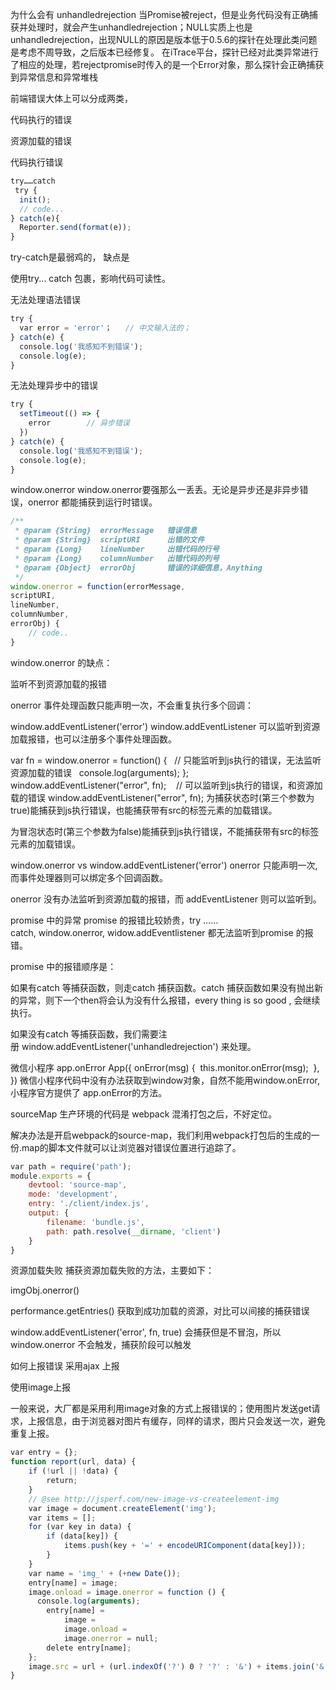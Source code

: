 为什么会有 unhandledrejection
当Promise被reject，但是业务代码没有正确捕获并处理时，就会产生unhandledrejection；NULL实质上也是unhandledrejection，出现NULL的原因是版本低于0.5.6的探针在处理此类问题是考虑不周导致，之后版本已经修复。
在iTrace平台，探针已经对此类异常进行了相应的处理，若rejectpromise时传入的是一个Error对象，那么探针会正确捕获到异常信息和异常堆栈

前端错误大体上可以分成两类，

代码执行的错误

资源加载的错误

代码执行错误
  ```javascript
try……catch
 try {
  init();
  // code...
} catch(e){
  Reporter.send(format(e));
}
  ```
try-catch是最弱鸡的， 缺点是

使用try... catch 包裹，影响代码可读性。

无法处理语法错误
  ```javascript
try {
  var error = 'error'；   // 中文输入法的；
} catch(e) {
  console.log('我感知不到错误');
  console.log(e);
}
  ```
无法处理异步中的错误
  ```javascript
try {
  setTimeout(() => {
    error        // 异步错误
  })
} catch(e) {
  console.log('我感知不到错误');
  console.log(e);
}
  ```
window.onerror
window.onerror要强那么一丢丢。无论是异步还是非异步错误，onerror 都能捕获到运行时错误。
  ```javascript
/**
 * @param {String}  errorMessage   错误信息
 * @param {String}  scriptURI      出错的文件
 * @param {Long}    lineNumber     出错代码的行号
 * @param {Long}    columnNumber   出错代码的列号
 * @param {Object}  errorObj       错误的详细信息，Anything
 */
window.onerror = function(errorMessage, 
scriptURI, 
lineNumber,
columnNumber,
errorObj) { 
    // code..
}
  ```
window.onerror 的缺点：

监听不到资源加载的报错

onerror 事件处理函数只能声明一次，不会重复执行多个回调：

window.addEventListener('error')
window.addEventListener 可以监听到资源加载报错，也可以注册多个事件处理函数。

var fn = window.onerror = function() {   // 只能监听到js执行的错误，无法监听资源加载的错误
  console.log(arguments);
};
window.addEventListener("error", fn);    // 可以监听到js执行的错误，和资源加载的错误
window.addEventListener("error", fn);﻿
为捕获状态时(第三个参数为true)能捕获到js执行错误，也能捕获带有src的标签元素的加载错误。

为冒泡状态时(第三个参数为false)能捕获到js执行错误，不能捕获带有src的标签元素的加载错误。

window.onerror vs window.addEventListener('error')
onerror 只能声明一次,而事件处理器则可以绑定多个回调函数。

onerror 没有办法监听到资源加载的报错，而 addEventListener 则可以监听到。

promise 中的异常
promise 的报错比较娇贵，try ……catch, window.onerror, widow.addEventlistener 都无法监听到promise 的报错。

promise 中的报错顺序是：

如果有catch 等捕获函数，则走catch 捕获函数。catch 捕获函数如果没有抛出新的异常，则下一个then将会认为没有什么报错，every thing is so good , 会继续执行。

如果没有catch 等捕获函数，我们需要注册 window.addEventListener('unhandledrejection') 来处理。

微信小程序 app.onError
App({
onError(msg) {
 this.monitor.onError(msg);
 },
})
微信小程序代码中没有办法获取到window对象，自然不能用window.onError, 小程序官方提供了 app.onError的方法。

sourceMap
生产环境的代码是 webpack 混淆打包之后，不好定位。

解决办法是开启webpack的source-map，我们利用webpack打包后的生成的一份.map的脚本文件就可以让浏览器对错误位置进行追踪了。
  ```javascript
var path = require('path');
module.exports = {
    devtool: 'source-map',
    mode: 'development',
    entry: './client/index.js',
    output: {
        filename: 'bundle.js',
        path: path.resolve(__dirname, 'client')
    }
}
  ```
资源加载失败
捕获资源加载失败的方法，主要如下：

imgObj.onerror()

performance.getEntries() 获取到成功加载的资源，对比可以间接的捕获错误

window.addEventListener('error', fn, true) 会捕获但是不冒泡，所以window.onerror 不会触发，捕获阶段可以触发

如何上报错误
采用ajax 上报

使用image上报

一般来说，大厂都是采用利用image对象的方式上报错误的；使用图片发送get请求，上报信息，由于浏览器对图片有缓存，同样的请求，图片只会发送一次，避免重复上报。
  ```javascript
var entry = {};
function report(url, data) {
    if (!url || !data) {
        return;
    }
    // @see http://jsperf.com/new-image-vs-createelement-img
    var image = document.createElement('img');
    var items = [];
    for (var key in data) {
        if (data[key]) {
            items.push(key + '=' + encodeURIComponent(data[key]));
        }
    }
    var name = 'img_' + (+new Date());
    entry[name] = image;
    image.onload = image.onerror = function () {
      console.log(arguments);
        entry[name] =
            image =
            image.onload =
            image.onerror = null;
        delete entry[name];
    };
    image.src = url + (url.indexOf('?') 0 ? '?' : '&') + items.join('&');
}
  ```